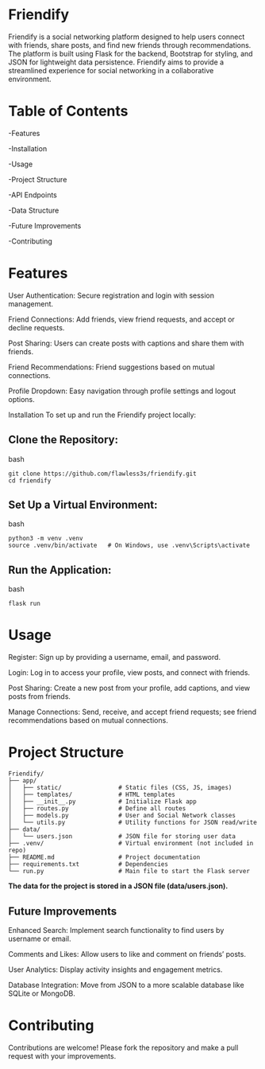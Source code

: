 # Friendify

Friendify is a social networking platform designed to help users connect with friends, share posts, and find new friends through recommendations. The platform is built using Flask for the backend, Bootstrap for styling, and JSON for lightweight data persistence. Friendify aims to provide a streamlined experience for social networking in a collaborative environment.

# Table of Contents

-Features

-Installation

-Usage

-Project Structure

-API Endpoints

-Data Structure

-Future Improvements

-Contributing

# Features

User Authentication: Secure registration and login with session management.

Friend Connections: Add friends, view friend requests, and accept or decline requests.

Post Sharing: Users can create posts with captions and share them with friends.

Friend Recommendations: Friend suggestions based on mutual connections.

Profile Dropdown: Easy navigation through profile settings and logout options.

Installation
To set up and run the Friendify project locally:

 ## Clone the Repository:

bash
```
git clone https://github.com/flawless3s/friendify.git
cd friendify
```
## Set Up a Virtual Environment:

bash

```
python3 -m venv .venv
source .venv/bin/activate   # On Windows, use .venv\Scripts\activate
```
## Run the Application:

bash
```
flask run
```

# Usage

Register: Sign up by providing a username, email, and password.

Login: Log in to access your profile, view posts, and connect with friends.

Post Sharing: Create a new post from your profile, add captions, and view posts from friends.

Manage Connections: Send, receive, and accept friend requests; see friend recommendations based on mutual connections.

# Project Structure
```
Friendify/
├── app/
│   ├── static/                # Static files (CSS, JS, images)
│   ├── templates/             # HTML templates
│   ├── __init__.py            # Initialize Flask app
│   ├── routes.py              # Define all routes
│   ├── models.py              # User and Social Network classes
│   └── utils.py               # Utility functions for JSON read/write
├── data/
│   └── users.json             # JSON file for storing user data
├── .venv/                     # Virtual environment (not included in repo)
├── README.md                  # Project documentation
├── requirements.txt           # Dependencies
└── run.py                     # Main file to start the Flask server
```

**The data for the project is stored in a JSON file (data/users.json).**

## Future Improvements

Enhanced Search: Implement search functionality to find users by username or email.

Comments and Likes: Allow users to like and comment on friends’ posts.

User Analytics: Display activity insights and engagement metrics.

Database Integration: Move from JSON to a more scalable database like SQLite or MongoDB.

# Contributing

Contributions are welcome! Please fork the repository and make a pull request with your improvements.

